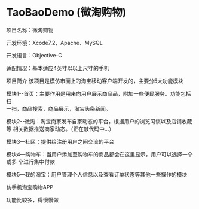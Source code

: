 # TaoBaoDemo (微淘购物)

项目名称：微淘购物

开发环境：Xcode7.2、Apache、MySQL

开发语言：Objective-C

适配情况：基本适应4英寸以以上尺寸的手机


项目简介
该项目是模仿市面上的淘宝移动客户端开发的，主要分5大功能模块

模块1--首页：主要作用是用来向用户展示商品品，附加一些便民服务。功能包括扫     
             一扫，商品搜索，商品展示，淘宝头条新闻。
             
模块2--微淘：淘宝商家发布自家动态的平台，根据用户的浏览习惯以及店铺收藏等
             相关数据推送商家动态。（正在敲代码中...）
             
模块3—社区：提供给注册用户之间交流的平台

模块4—购物车：当用户添加至购物车的商品都会在这里显示，用户可以选择一个或多
              个进行集中付款
              
模块5—我的淘宝：用户管理个人信息以及查看订单状态等其他一些操作的模块


仿手机淘宝购物APP

功能比较多，得慢慢做
